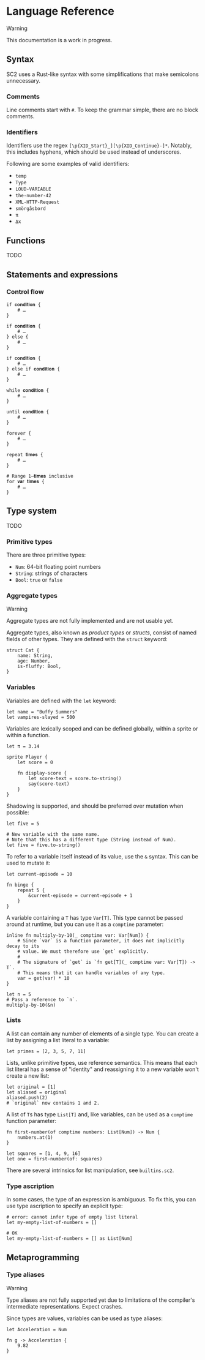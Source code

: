 # Language Reference

> [!WARNING]
> This documentation is a work in progress.

## Syntax

SC2 uses a Rust-like syntax with some simplifications
that make semicolons unnecessary.

### Comments

Line comments start with `#`.
To keep the grammar simple, there are no block comments.

### Identifiers

Identifiers use the regex `[\p{XID_Start}_][\p{XID_Continue}-]*`.
Notably, this includes hyphens, which should be used instead of underscores.

Following are some examples of valid identifiers:

- `temp`
- `Type`
- `LOUD-VARIABLE`
- `the-number-42`
- `XML-HTTP-Request`
- `smörgåsbord`
- `π`
- `Δx`

## Functions

TODO

## Statements and expressions

### Control flow

```sc2
if 𝐜𝐨𝐧𝐝𝐢𝐭𝐢𝐨𝐧 {
    # …
}

if 𝐜𝐨𝐧𝐝𝐢𝐭𝐢𝐨𝐧 {
    # …
} else {
    # …
}

if 𝐜𝐨𝐧𝐝𝐢𝐭𝐢𝐨𝐧 {
    # …
} else if 𝐜𝐨𝐧𝐝𝐢𝐭𝐢𝐨𝐧 {
    # …
}

while 𝐜𝐨𝐧𝐝𝐢𝐭𝐢𝐨𝐧 {
    # …
}

until 𝐜𝐨𝐧𝐝𝐢𝐭𝐢𝐨𝐧 {
    # …
}

forever {
    # …
}

repeat 𝐭𝐢𝐦𝐞𝐬 {
    # …
}

# Range 1–𝐭𝐢𝐦𝐞𝐬 inclusive
for 𝐯𝐚𝐫 𝐭𝐢𝐦𝐞𝐬 {
    # …
}
```

## Type system

TODO

### Primitive types

There are three primitive types:

- `Num`: 64-bit floating point numbers
- `String`: strings of characters
- `Bool`: `true` or `false`

### Aggregate types

> [!WARNING]
> Aggregate types are not fully implemented and are not usable yet.

Aggregate types, also known as *product types* or *structs*, consist of named
fields of other types. They are defined with the `struct` keyword:

```sc2
struct Cat {
    name: String,
    age: Number,
    is-fluffy: Bool,
}
```

### Variables

Variables are defined with the `let` keyword:

```sc2
let name = "Buffy Summers"
let vampires-slayed = 500
```

Variables are lexically scoped and can be defined globally, within a sprite or
within a function.

```sc2
let π = 3.14

sprite Player {
    let score = 0

    fn display-score {
        let score-text = score.to-string()
        say(score-text)
    }
}
```

Shadowing is supported, and should be preferred over mutation when possible:

```sc2
let five = 5

# New variable with the same name.
# Note that this has a different type (String instead of Num).
let five = five.to-string()
```

To refer to a variable itself instead of its value, use the `&` syntax.
This can be used to mutate it:

```sc2
let current-episode = 10

fn binge {
    repeat 5 {
        &current-episode = current-episode + 1
    }
}
```

A variable containing a `T` has type `Var[T]`. This type cannot be passed around
at runtime, but you can use it as a `comptime` parameter:

```sc2
inline fn multiply-by-10(_ comptime var: Var[Num]) {
    # Since `var` is a function parameter, it does not implicitly decay to its
    # value. We must therefore use `get` explicitly.
    #
    # The signature of `get` is `fn get[T](_ comptime var: Var[T]) -> T`.
    # This means that it can handle variables of any type.
    var = get(var) * 10
}

let n = 5
# Pass a reference to `n`.
multiply-by-10(&n)
```

### Lists

A list can contain any number of elements of a single type.
You can create a list by assigning a list literal to a variable:

```sc2
let primes = [2, 3, 5, 7, 11]
```

Lists, unlike primitive types, use reference semantics. This means that each
list literal has a sense of "identity" and reassigning it to a new variable
won't create a new list:

```sc2
let original = [1]
let aliased = original
aliased.push(2)
# `original` now contains 1 and 2.
```

A list of `T`s has type `List[T]` and, like variables, can be used as a
`comptime` function parameter:

```sc2
fn first-number(of comptime numbers: List[Num]) -> Num {
    numbers.at(1)
}

let squares = [1, 4, 9, 16]
let one = first-number(of: squares)
```

There are several intrinsics for list manipulation, see `builtins.sc2`.

### Type ascription

In some cases, the type of an expression is ambiguous.
To fix this, you can use type ascription to specify an explicit type:

```sc2
# error: cannot infer type of empty list literal
let my-empty-list-of-numbers = []

# OK
let my-empty-list-of-numbers = [] as List[Num]
```

## Metaprogramming

### Type aliases

> [!WARNING]
> Type aliases are not fully supported yet due to limitations of the compiler's
> intermediate representations. Expect crashes.

Since types are values, variables can be used as type aliases:

```sc2
let Acceleration = Num

fn g -> Acceleration {
    9.82
}
```
